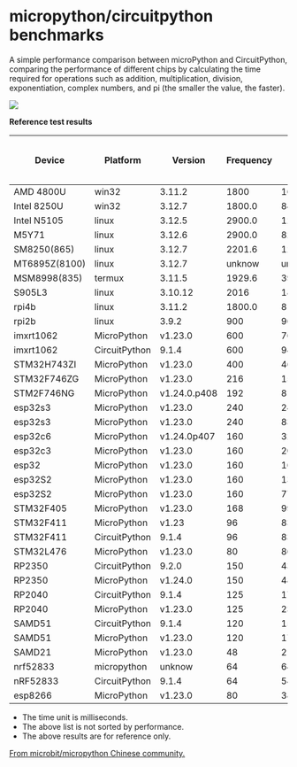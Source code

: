 # micropython/circuitpython benchmarks

A simple performance comparison between microPython and CircuitPython, comparing the performance of different chips by calculating the time required for operations such as addition, multiplication, division, exponentiation, complex numbers, and pi (the smaller the value, the faster).

![](benchmark.png)


**Reference test results**

| Device        | Platform      | Version      | Frequency | Memory      | Integer addition 10000 times | Integer addition 100000 times | Integer addition 1000000 times | Integer multiplication 10000 times | Integer multiplication 100000 times | Integer multiplication 1000000 times | Integer division 10000 times | Integer division 100000 times | Integer division 1000000 times | Float addition 10000 times | Float addition 100000 times | Float addition 1000000 times | Float multiplication 10000 times | Float multiplication 100000 times | Float multiplication 1000000 times | Float division 10000 times | Float division 100000 times | Float division 1000000 times | Power calculation 10000 times | Power calculation 100000 times | Power calculation 1000000 times | Mandelbrot iterating 100 times | Mandelbrot iterating 500 times | Mandelbrot iterating 5000 times | Pi Calculation 1000 bits | Pi Calculation 5000 bits | Pi Calculation 10000 bits | Pi Calculation 100000 bits | Pi Calculation 200000 bits |
|---------------|---------------|--------------|-----------|-------------|------------------------------|-------------------------------|--------------------------------|------------------------------------|-------------------------------------|--------------------------------------|------------------------------|-------------------------------|--------------------------------|----------------------------|-----------------------------|------------------------------|----------------------------------|-----------------------------------|------------------------------------|----------------------------|-----------------------------|------------------------------|-------------------------------|--------------------------------|---------------------------------|--------------------------------|--------------------------------|---------------------------------|--------------------------|--------------------------|---------------------------|----------------------------|----------------------------|
| AMD 4800U     | win32         | 3.11.2       | 1800      | 16557895680 | 0                            | 0                             | 46                             | 0                                  | 0                                   | 47                                   | 0                            | 0                             | 63                             | 0                          | 0                           | 47                           | 0                                | 0                                 | 47                                 | 0                          | 0                           | 47                           | 0                             | 16                             | 140                             | 16                             | 62                             | 672                             | 0                        | 31                       | 110                       | 14218                      | 59453                      |
| Intel 8250U   | win32         | 3.12.7       | 1800.0    | 8461197312  | 0                            | 0                             | 78                             | 0                                  | 15                                  | 94                                   | 0                            | 0                             | 78                             | 0                          | 16                          | 47                           | 0                                | 15                                | 47                                 | 0                          | 0                           | 63                           | 0                             | 16                             | 188                             | 15                             | 94                             | 828                             | 0                        | 31                       | 140                       | 22703                      | 93469                      |
| Intel  N5105  | linux         | 3.12.5       | 2900.0    | 12307279872 | 1                            | 7                             | 78                             | 1                                  | 8                                   | 79                                   | 1                            | 8                             | 79                             | 1                          | 8                           | 70                           | 1                                | 7                                 | 70                                 | 1                          | 7                           | 77                           | 2                             | 13                             | 120                             | 17                             | 69                             | 662                             | 1                        | 35                       | 150                       | 23149                      | 97739                      |
| M5Y71         | linux         | 3.12.6       | 2900.0    | 8222113792  | 1                            | 7                             | 75                             | 1                                  | 8                                   | 81                                   | 1                            | 8                             | 74                             | 1                          | 7                           | 67                           | 1                                | 7                                 | 67                                 | 1                          | 7                           | 74                           | 1                             | 12                             | 120                             | 17                             | 72                             | 700                             | 2                        | 43                       | 180                       | 36916                      | 222377                     |
| SM8250(865)   | linux         | 3.12.7       | 2201.6    | 12218916864 | 1                            | 10                            | 101                            | 2                                  | 11                                  | 92                                   | 1                            | 11                            | 105                            | 1                          | 9                           | 85                           | 1                                | 9                                 | 88                                 | 1                          | 10                          | 96                           | 2                             | 12                             | 125                             | 18                             | 74                             | 744                             | 1                        | 25                       | 124                       | 24251                      | 100945                     |
| MT6895Z(8100) | linux         | 3.12.7       | unknow    | unkonw      | 2                            | 15                            | 149                            | 1                                  | 15                                  | 150                                  | 1                            | 16                            | 159                            | 1                          | 14                          | 135                          | 2                                | 13                                | 134                                | 1                          | 15                          | 148                          | 2                             | 21                             | 208                             | 31                             | 130                            | 1304                            | 3                        | 44                       | 213                       | 39184                      | 190532                     |
| MSM8998(835)  | termux        | 3.11.5       | 1929.6    | 3913424896  | 2                            | 21                            | 157                            | 2                                  | 17                                  | 177                                  | 2                            | 19                            | 176                            | 1                          | 16                          | 140                          | 1                                | 14                                | 140                                | 2                          | 16                          | 177                          | 4                             | 35                             | 344                             | 37                             | 149                            | 1436                            | 4                        | 45                       | 238                       | 47170                      | 223263                     |
| S905L3        | linux         | 3.10.12      | 2016      | 1898082304  | 8                            | 73                            | 727                            | 7                                  | 75                                  | 746                                  | 7                            | 70                            | 699                            | 7                          | 67                          | 675                          | 7                                | 67                                | 674                                | 7                          | 69                          | 684                          | 8                             | 84                             | 841                             | 125                            | 506                            | 4868                            | 8                        | 112                      | 520                       | 86021                      | 368220                     |
| rpi4b         | linux         | 3.11.2       | 1800.0    | 8188366848  | 1                            | 12                            | 121                            | 1                                  | 13                                  | 124                                  | 2                            | 13                            | 128                            | 1                          | 11                          | 106                          | 1                                | 11                                | 107                                | 1                          | 12                          | 131                          | 2                             | 20                             | 193                             | 33                             | 121                            | 1154                            | 3                        | 47                       | 216                       | 36806                      | 156457                     |
| rpi2b         | linux         | 3.9.2        | 900       | 966762496   | 15                           | 149                           | 1507                           | 18                                 | 183                                 | 1829                                 | 14                           | 142                           | 1418                           | 13                         | 132                         | 1322                         | 13                               | 131                               | 1314                               | 13                         | 134                         | 1340                         | 19                            | 188                            | 1865                            | 264                            | 1065                           | 10341                           | 59                       | 1317                     | 5150                      | 540741                     | 2221524                    |
| imxrt1062     | MicroPython   | v1.23.0      | 600       | 768384      | 11                           | 109                           | 1092                           | 37                                 | 381                                 | 3808                                 | 17                           | 174                           | 1739                           | 19                         | 194                         | 1940                         | 19                               | 195                               | 1949                               | 20                         | 201                         | 2013                         | 31                            | 314                            | 3138                            | 701                            | 2597                           | 23609                           | 73                       | 3591                     | 10906                     | 707552                     | None                       |
| imxrt1062     | CircuitPython | 9.1.4        | 600       | 949760      | 14                           | 144                           | 1454                           | 46                                 | 453                                 | 4689                                 | 15                           | 150                           | 1526                           | 18                         | 176                         | 1773                         | 18                               | 180                               | 1798                               | 18                         | 180                         | 1813                         | 25                            | 256                            | 2567                            | 574                            | 1901                           | 16591                           | 77                       | 1397                     | 6345                      | 578172                     | 2395052                    |
| STM32H743ZI   | MicroPython   | v1.23.0      | 400       | 460480      | 18                           | 178                           | 1783                           | 58                                 | 586                                 | 5868                                 | 24                           | 246                           | 2464                           | 28                         | 283                         | 2838                         | 28                               | 285                               | 2854                               | 29                         | 294                         | 2938                         | 54                            | 541                            | 5437                            | 734                            | 2718                           | 24905                           | 100                      | 3979                     | 12399                     | None                       | None                       |
| STM32F746ZG   | MicroPython   | v1.23.0      | 216       | 159808      | 33                           | 325                           | 3284                           | 152                                | 1523                                | 15231                                | 58                           | 581                           | 5822                           | 77                         | 766                         | 7671                         | 77                               | 769                               | 7693                               | 75                         | 749                         | 7495                         | 112                           | 1113                           | 11129                           | 1814                           | 6765                           | 62205                           | 287                      | 5490                     | 18080                     | None                       | None                       |
| STM2F746NG    | MicroPython   | v1.24.0.p408 | 192       | 8196480     | 37                           | 378                           | 3773                           | 153                                | 1522                                | 15576                                | 54                           | 534                           | 5423                           | 69                         | 689                         | 6931                         | 69                               | 690                               | 6951                               | 70                         | 699                         | 7036                         | 114                           | 1141                           | 11467                           | 2021                           | 7582                           | 69766                           | 203                      | 5217                     | 29793                     | 3968801                    | 12179439                   |
| esp32s3       | MicroPython   | v1.23.0      | 240       | 244224      | 34                           | 338                           | 3376                           | 110                                | 1099                                | 11005                                | 49                           | 488                           | 4884                           | 52                         | 526                         | 5273                         | 52                               | 523                               | 5231                               | 55                         | 551                         | 5508                         | 80                            | 801                            | 8013                            | 1565                           | 5448                           | 49099                           | 389                      | 6526                     | 23642                     | None                       | None                       |
| esp32s3       | MicroPython   | v1.23.0      | 240       | 8321536     | 34                           | 338                           | 3376                           | 119                                | 1190                                | 11924                                | 50                           | 510                           | 5114                           | 54                         | 549                         | 5505                         | 54                               | 546                               | 5465                               | 56                         | 574                         | 5745                         | 82                            | 825                            | 8254                            | 1731                           | 5863                           | 51984                           | 415                      | 7456                     | 27833                     | 3456572                    | 14922482                   |
| esp32c6       | MicroPython   | v1.24.0p407  | 160       | 326144      | 48                           | 481                           | 4814                           | 141                                | 1420                                | 14222                                | 81                           | 813                           | 8134                           | 72                         | 732                         | 7332                         | 71                               | 722                               | 7232                               | 80                         | 816                         | 8173                         | 442                           | 4422                           | 44228                           | 2711                           | 9675                           | 87640                           | 526                      | 8697                     | 32611                     | None                       | None                       |
| esp32c3       | MicroPython   | v1.23.0      | 160       | 203264      | 49                           | 485                           | 4851                           | 142                                | 1425                                | 14260                                | 85                           | 863                           | 8636                           | 76                         | 768                         | 7693                         | 77                               | 779                               | 7786                               | 85                         | 853                         | 8538                         | 739                           | 7402                           | 74027                           | 3148                           | 11291                          | 102477                          | 537                      | 9167                     | 33959                     | None                       | None                       |
| esp32         | MicroPython   | v1.23.0      | 160       | 166592      | 61                           | 611                           | 6112                           | 193                                | 1934                                | 19363                                | 87                           | 866                           | 8669                           | 95                         | 946                         | 9462                         | 94                               | 937                               | 9392                               | 98                         | 981                         | 9816                         | 138                           | 1391                           | 13918                           | 2977                           | 9931                           | 88060                           | 660                      | 11983                    | 41551                     | None                       | None                       |
| esp32S2       | MicroPython   | v1.23.0      | 160       | 137728      | 59                           | 589                           | 5887                           | 181                                | 1814                                | 18161                                | 99                           | 1004                          | 10049                          | 91                         | 923                         | 9239                         | 91                               | 920                               | 9196                               | 107                        | 1090                        | 10908                        | 864                           | 8192                           | 86523                           | 6258                           | 20219                          | 197838                          | 838                      | 12530                    | 44133                     | None                       | None                       |
| esp32S2       | MicroPython   | v1.23.0      | 160       | 7797248     | 59                           | 589                           | 5887                           | 193                                | 1936                                | 19374                                | 102                          | 1035                          | 10370                          | 94                         | 953                         | 9556                         | 93                               | 951                               | 9517                               | 110                        | 1123                        | 11238                        | 827                           | 8749                           | 87498                           | 6682                           | 22738                          | 202121                          | 958                      | 15703                    | 59585                     | 7553302                    | 29965747                   |
| STM32F405     | MicroPython   | v1.23.0      | 168       | 99328       | 56                           | 564                           | 5638                           | 206                                | 2077                                | 20788                                | 88                           | 889                           | 8896                           | 105                        | 1068                        | 10693                        | 106                              | 1073                              | 10739                              | 106                        | 1079                        | 10795                        | 143                           | 1436                           | 14372                           | 2891                           | 10075                          | 90640                           | 650                      | 11485                    | 40790                     | None                       | None                       |
| STM32F411     | MicroPython   | v1.23        | 96        | 83392       | 91                           | 904                           | 9041                           | 348                                | 3493                                | 34960                                | 145                          | 1452                          | 14521                          | 173                        | 1741                        | 17418                        | 175                              | 1751                              | 17527                              | 175                        | 1755                        | 17571                        | 241                           | 2416                           | 24176                           | 4791                           | 16427                          | 147001                          | 1156                     | 18073                    | 67550                     | None                       | None                       |
| STM32F411     | CircuitPython | 9.1.4        | 96        | 83136       | 116                          | 1165                          | 11647                          | 327                                | 3275                                | 32806                                | 119                          | 1189                          | 11886                          | 135                        | 1350                        | 13502                        | 136                              | 1354                              | 13542                              | 137                        | 1372                        | 13720                        | 191                           | 1907                           | 19064                           | 4335                           | 13321                          | 114136                          | 845                      | 15244                    | 68559                     | None                       | None                       |
| STM32L476     | MicroPython   | v1.23.0      | 80        | 86976       | 135                          | 1351                          | 13514                          | 456                                | 4557                                | 45590                                | 192                          | 1912                          | 19126                          | 229                        | 2284                        | 22858                        | 229                              | 2292                              | 22941                              | 230                        | 2299                        | 23012                        | 325                           | 3249                           | 32517                           | 6228                           | 21823                          | 196753                          | 1330                     | 21923                    | 80931                     | None                       | None                       |
| RP2350        | CircuitPython | 9.2.0        | 150       | 433152      | 57                           | 560                           | 5594                           | 160                                | 1614                                | 16189                                | 58                           | 573                           | 5728                           | 62                         | 621                         | 6207                         | 63                               | 622                               | 6213                               | 63                         | 632                         | 6314                         | 91                            | 909                            | 9081                            | 2012                           | 6078                           | 51629                           | 490                      | 8745                     | 36898                     | None                       | None                       |
| RP2350        | MicroPython   | v1.24.0      | 150       | 486784      | 44                           | 444                           | 4433                           | 158                                | 1603                                | 16052                                | 63                           | 646                           | 6478                           | 70                         | 715                         | 7166                         | 69                               | 716                               | 7179                               | 71                         | 727                         | 7280                         | 96                            | 985                            | 9867                            | 2412                           | 8276                           | 73979                           | 322                      | 20031                    | 56004                     | None                       | None                       |
| RP2040        | CircuitPython | 9.1.4        | 125       | 179328      | 97                           | 958                           | 9577                           | 288                                | 2888                                | 28907                                | 116                          | 1154                          | 11537                          | 113                        | 1126                        | 11249                        | 113                              | 1132                              | 11321                              | 119                        | 1187                        | 11866                        | 290                           | 2892                           | 28914                           | 4905                           | 15548                          | 134776                          | 878                      | 16148                    | 66666                     | None                       | None                       |
| RP2040        | MicroPython   | v1.23.0      | 125       | 233024      | 80                           | 799                           | 7984                           | 276                                | 2823                                | 28283                                | 126                          | 1321                          | 13221                          | 129                        | 1343                        | 13447                        | 129                              | 1343                              | 13440                              | 134                        | 1399                        | 14002                        | 993                           | 9988                           | 99891                           | 5212                           | 18820                          | 171320                          | 868                      | 23338                    | 70450                     | None                       | None                       |
| SAMD51        | CircuitPython | 9.1.4        | 120       | 150656      | 84                           | 840                           | 8400                           | 274                                | 2753                                | 27601                                | 86                           | 857                           | 8570                           | 95                         | 956                         | 9563                         | 96                               | 958                               | 9578                               | 97                         | 971                         | 9712                         | 152                           | 1564                           | 15653                           | 4015                           | 11704                          | 98082                           | 787                      | 14479                    | 60382                     | None                       | None                       |
| SAMD51        | MicroPython   | v1.23.0      | 120       | 173120      | 71                           | 710                           | 7095                           | 219                                | 2223                                | 22236                                | 87                           | 909                           | 9113                           | 101                        | 1048                        | 10511                        | 102                              | 1056                              | 10540                              | 103                        | 1067                        | 10696                        | 165                           | 1690                           | 16945                           | None                           | None                           | None                            | 710                      | 16783                    | 53817                     | None                       | None                       |
| SAMD21        | MicroPython   | v1.23.0      | 48        | 21696       | 269                          | 2687                          | 26857                          | 921                                | 9224                                | 92417                                | 502                          | 5020                          | 50265                          | 430                        | 4318                        | 43214                        | 438                              | 4405                              | 44132                              | 510                        | 5134                        | 51418                        | 3567                          | 35679                          | 357190                          | None                           | None                           | None                            | 3999                     | None                     | None                      | None                       | None                       |
| nrf52833      | micropython   | unknow       | 64        | 64512       | 182                          | 1810                          | 18098                          | 582                                | 5829                                | 58341                                | 294                          | 2933                          | 29342                          | 289                        | 2892                        | 28950                        | 281                              | 2811                              | 28133                              | 319                        | 3202                        | 32019                        | 418                           | 4190                           | 41907                           | 11032                          | 34175                          | 293353                          | 1977                     | 37419                    | None                      | None                       | None                       |
| nRF52833      | CircuitPython | 9.1.4        | 64        | 54400       | 221                          | 2210                          | 22091                          | 613                                | 6141                                | 61492                                | 222                          | 2224                          | 22236                          | 246                        | 2458                        | 24571                        | 246                              | 2449                              | 24495                              | 249                        | 2488                        | 24869                        | 337                           | 3375                           | 33754                           | None                           | None                           | None                            | 1888                     | 36192                    | None                      | None                       | None                       |
| esp8266       | MicroPython   | v1.23.0      | 80        | 38016       | 214                          | 2133                          | 21335                          | 611                                | 6114                                | 61255                                | 255                          | 2553                          | 25520                          | 245                        | 2444                        | 24439                        | 249                              | 2487                              | 24869                              | 275                        | 2743                        | 27425                        | 1155                          | 11543                          | 115434                          | None                           | None                           | None                            | 1868                     | 41057                    | None                      | None                       | None                       |

- The time unit is milliseconds.
- The above list is not sorted by performance.
- The above results are for reference only.

[From microbit/micropython Chinese community.](http://www.micropython.org.cn)  
